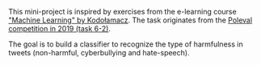 This mini-project is inspired by exercises from the e-learning course ["Machine Learning" by Kodołamacz](https://machinelearning.kodolamacz.pl/). The task originates from the [Poleval competition in 2019 (task 6-2)](https://2019.poleval.pl/index.php/tasks/task6).

The goal is to build a classifier to recognize the type of harmfulness in tweets (non-harmful, cyberbullying and hate-speech).